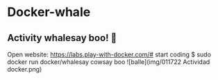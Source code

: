 # Docker-whale 
## Activity whalesay boo! 🐳
Open website: https://labs.play-with-docker.com/#
start coding
$ sudo docker run docker/whalesay cowsay boo
![balle](img/011722 Actividad docker.png)

